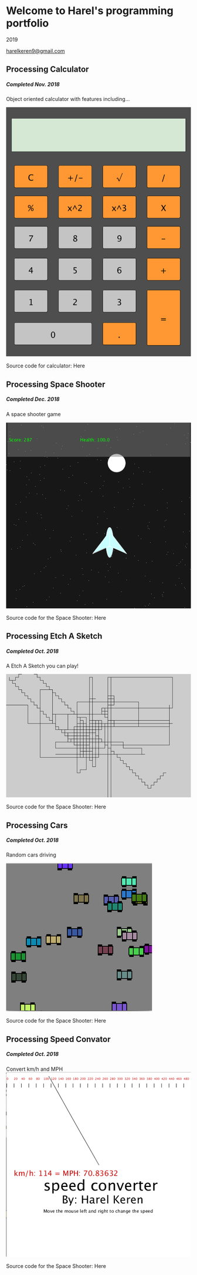# Welcome to Harel's programming portfolio
2019

harelkeren9@gmail.com

## Processing Calculator
##### Completed Nov. 2018
Object oriented calculator with features including...

![Calc](https://github.com/HarelKeren/2019ProgrammingPortfolio/blob/master/images/Calc01.png?raw=true )

Source code for calculator: Here

## Processing Space Shooter
##### Completed Dec. 2018
A space shooter game 

![SpaceSooter](https://github.com/HarelKeren/2019ProgrammingPortfolio/blob/master/images/SpaceShooter01.png?raw=true )

Source code for the Space Shooter: Here

## Processing Etch A Sketch
##### Completed Oct. 2018
A Etch A Sketch you can play!

![EtchASketch](https://github.com/HarelKeren/2019ProgrammingPortfolio/blob/master/images/line-004697.png?raw=true)

Source code for the Space Shooter: Here


## Processing Cars
##### Completed Oct. 2018
Random cars driving 

![Cars](https://github.com/HarelKeren/2019ProgrammingPortfolio/blob/master/images/Cars01.png?raw=true)

Source code for the Space Shooter: Here

## Processing Speed Convator
##### Completed Oct. 2018
Convert km/h and MPH
![SpeedConv](https://github.com/HarelKeren/2019ProgrammingPortfolio/blob/master/images/SpeedConv.png?raw=true)

Source code for the Space Shooter: Here
